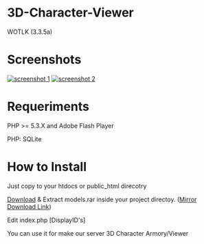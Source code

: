 
3D-Character-Viewer
========

WOTLK (3.3.5a)

Screenshots
========
[![screenshot 1](https://raw.githubusercontent.com/masterking32/3D-Character-Viewer/master/Screenshots/1.jpg)](https://raw.githubusercontent.com/masterking32/3D-Character-Viewer/master/Screenshots/1.jpg)
[![screenshot 2](https://raw.githubusercontent.com/masterking32/3D-Character-Viewer/master/Screenshots/2.jpg)](https://raw.githubusercontent.com/masterking32/3D-Character-Viewer/master/Screenshots/2.jpg)


Requeriments
========
PHP >= 5.3.X and Adobe Flash Player

PHP: SQLite

How to Install
========

Just copy to your htdocs or public_html direcotry

[Download](https://archive.org/download/wow-models/wow-models.rar) & Extract models.rar inside your project directoy. ([Mirror Download Link](https://github.com/downloads/Seejayz/WorldofwarcraftArmory/models.rar))

Edit index.php [DisplayID's]

You can use it for make our server 3D Character Armory/Viewer

